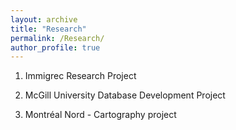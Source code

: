 ```yaml
---
layout: archive
title: "Research"
permalink: /Research/
author_profile: true
---
```

1. Immigrec Research Project


2. McGill University Database Development Project


3. Montréal Nord - Cartography project
